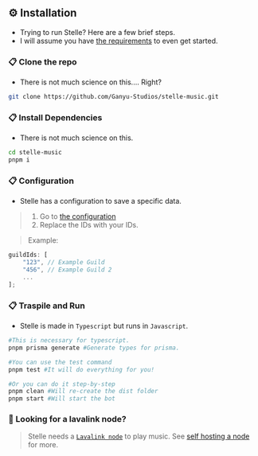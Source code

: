 ## ⚙️ Installation

* Trying to run Stelle? Here are a few brief steps.
* I will assume you have [the requirements](https://github.com/Ganyu-Studios/stelle-music?tab=readme-ov-file#%EF%B8%8F-minimum-requeriments) to even get started.

###  📋 Clone the repo
* There is not much science on this.... Right?
```bash
git clone https://github.com/Ganyu-Studios/stelle-music.git
```

###  📋 Install Dependencies
* There is not much science on this.
```bash
cd stelle-music
pnpm i
```

###  📋 Configuration
* Stelle has a configuration to save a specific data.

> 1. Go to [the configuration](/src/structures/utils/data/Configuration.ts#L16-L19)
> 2. Replace the IDs with your IDs.

> Example:
```js
guildIds: [
    "123", // Example Guild
    "456", // Example Guild 2
    ...
];
```

###  📋 Traspile and Run
* Stelle is made in `Typescript` but runs in `Javascript`.
```bash
#This is necessary for typescript.
pnpm prisma generate #Generate types for prisma.

#You can use the test command
pnpm test #It will do everything for you!

#Or you can do it step-by-step
pnpm clean #Will re-create the dist folder
pnpm start #Will start the bot
```

### 🔎 Looking for a lavalink node?
> Stelle needs a [`Lavalink node`](https://github.com/lavalink-devs/Lavalink) to play music.
> See [self hosting a node](/LAVALINK.md) for more.